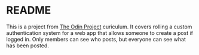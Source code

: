 # README

This is a project from [The Odin Project](http://www.theodinproject.com) curiculum. It covers rolling a custom authentication system for a web app that allows someone to create a post if logged in. Only members can see who posts, but everyone can see what has been posted.

